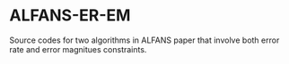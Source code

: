 # ALFANS-ER-EM
Source codes for two algorithms in ALFANS paper that involve both error rate and error magnitues constraints.
